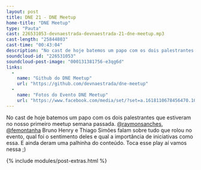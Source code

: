 ```yaml
---
layout: post
title: DNE 21 - DNE Meetup
home-title: "DNE Meetup"
type: "Pauta"
cast: 226531053-devnaestrada-devnaestrada-21-dne-meetup.mp3
cast-length: "25844803"
cast-time: "00:43:04"
description: "No cast de hoje batemos um papo com os dois palestrantes que estiveram no nosso primeiro meetup semana passada. @raymonsanches, @femontanha, Bruno Henry e Thiago Simões falam sobre tudo que rolou no evento, qual foi o sentimento deles e qual a importância de iniciativas como essa. E ainda deram uma palhinha do conteúdo. Toca esse play aí vamos nessa ;)"
soundcloud-id: "226531053"
soundcloud-post-image: "000131381756-e3qg6d"
links:
  -
    name: "Github do DNE Meetup"
    url: "https://github.com/devnaestrada/dne-meetup"
  -
    name: "Fotos do Evento DNE Meetup"
    url: "https://www.facebook.com/media/set/?set=a.1618110678456470.1073741830.1575195639414641"
---
```


No cast de hoje batemos um papo com os dois palestrantes que estiveram no nosso primeiro meetup semana passada. [@raymonsanches](http://twitter.com/raymonsanches), [@femontanha](http://twitter.com/femontanha) Bruno Henry e Thiago Simões falam sobre tudo que rolou no evento, qual foi o sentimento deles e qual a importância de iniciativas como essa. E ainda deram uma palhinha do conteúdo. Toca esse play aí vamos nessa ;)

{% include modules/post-extras.html %}